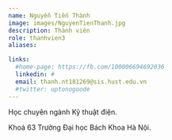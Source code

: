 ```yaml
---
name: Nguyễn Tiến Thành
image: images/NguyenTienThanh.jpg
description: Thành viên
role: thanhvien3
aliases:

links:
  #home-page: https://fb.com/100006694692036
  linkedin: #
  email: thanh.nt181269@sis.hust.edu.vn
  #twitter: uptonogoode
---
```


Học chuyên ngành Kỹ thuật điện.

Khoá 63 Trường Đại học Bách Khoa Hà Nội.
